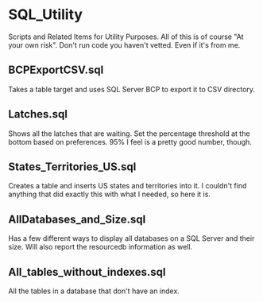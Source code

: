 # SQL_Utility
Scripts and Related Items for Utility Purposes.
All of this is of course "At your own risk". Don't run code you haven't vetted. Even if it's from me.

##  BCPExportCSV.sql
Takes a table target and uses SQL Server BCP to export it to CSV directory.

##  Latches.sql
Shows all the latches that are waiting. Set the percentage threshold at the bottom based on preferences. 95% I feel is a pretty good number, though.

## States_Territories_US.sql
Creates a table and inserts US states and territories into it. I couldn't find anything that did exactly this with what I needed, so here it is.

## AllDatabases_and_Size.sql
Has a few different ways to display all databases on a SQL Server and their size. Will also report the resourcedb information as well.

## All_tables_without_indexes.sql
All the tables in a database that don't have an index.
